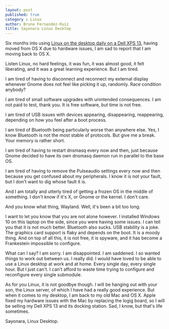 ```yaml
---
layout: post
published: true
category : Linux
author: Bruno Fernandez-Ruiz
title: Sayonara Linux Desktop
---
```

Six months into using [Linux on the desktop daily on a Dell XPS 13](/linux/linux-on-dell-xps-13), having moved from OS X due to hardware issues, I am sad to report that I am moving back to OS X.

Listen Linux, no hard feelings, it was fun, it was almost good, it felt liberating, and it was a great learning experience. But I am tired.

I am tired of having to disconnect and reconnect my external display whenever Gnome does not feel like picking it up, randomly. Race condition anybody?

I am tired of small software upgrades with unintended consequences. I am not paid to test, thank you. It is free software, but time is not free.

I am tired of USB issues with devices appearing, disappearing, reappearing, depending on how you feel after a boot process.

I am tired of Bluetooth being particularly worse than anywhere else. Yes, I know Bluetooth is not the most stable of protocols. But give me a break. Your memory is rather short.

I am tired of having to restart dnsmasq every now and then, just because Gnome decided to have its own dnsmasq daemon run in parallel to the base OS.

I am tired of having to remove the Pulseaudio settings every now and then because you get confused about my peripherals. I know it is not your fault, but I don't want to dig whose fault it is.

And I am totally and utterly tired of getting a frozen OS in the middle of something. I don't know if it's X, or Gnome or the kernel. I don't care.

And you know what thing, Wayland. Well, it's been a bit too long.

I want to let you know that you are not alone however. I installed Windows 10 on this laptop on the side, since you were having some issues. I can tell you that it is not much better. Bluetooth also sucks. USB stability is a joke. The graphics card support is flaky and depends on the boot. It is a moody thing. And on top of all this, it is not free, it is spyware, and it has become a Frankestein impossible to configure.

What can I say? I am sorry. I am disappointed. I am saddened. I so wanted things to work out between us. I really did. I would have loved to be able to use a Linux desktop at work and at home. Every single day, every single hour. But I just can't. I can't afford to waste time trying to configure and reconfigure every single submodule.

As for you Linux, it is not goodbye though. I will be hanging out with your son, the Linux server, of which I have had a really good experience. But when it comes to my desktop, I am back to my old Mac and OS X. Apple fixed my hardware issues with the Mac by replacing the logig board, so I will be selling my Dell XPS 13 and its docking station. Sad, I know, but that's life sometimes.

Sayonara, Linux Desktop.
